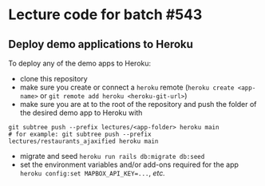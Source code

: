 # Lecture code for batch #543

## Deploy demo applications to Heroku

To deploy any of the demo apps to Heroku:
- clone this repository
- make sure you create or connect a `heroku` remote (`heroku create <app-name>` or `git remote add heroku <heroku-git-url>`)
- make sure you are at to the root of the repository and push the folder of the desired demo app to Heroku with
```
git subtree push --prefix lectures/<app-folder> heroku main
# for example: git subtree push --prefix lectures/restaurants_ajaxified heroku main
```
- migrate and seed `heroku run rails db:migrate db:seed`
- set the environment variables and/or add-ons required for the app `heroku config:set MAPBOX_API_KEY=...`, *etc.*